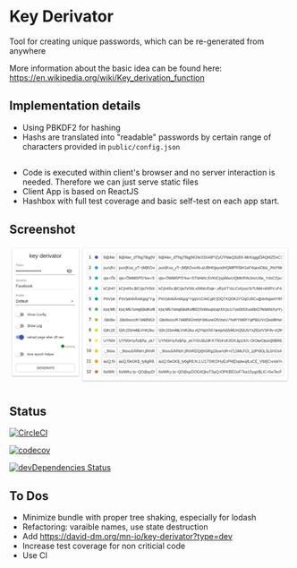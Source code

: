 # Key Derivator

Tool for creating unique passwords, which can be re-generated from anywhere

More information about the basic idea can be found here: https://en.wikipedia.org/wiki/Key_derivation_function

## Implementation details
* Using PBKDF2 for hashing
* Hashs are translated into "readable" passwords by certain range of characters provided in `public/config.json`

##
* Code is executed within client's browser and no server interaction is needed. Therefore we can just serve static files
* Client App is based on ReactJS
* Hashbox with full test coverage and basic self-test on each app start.

## Screenshot
![Screenshot](https://raw.githubusercontent.com/mn-io/key-derivator/master/screenshot.png)

## Status

[![CircleCI](https://circleci.com/gh/mn-io/key-derivator/tree/master.svg?style=svg)](https://circleci.com/gh/mn-io/key-derivator/tree/master)

[![codecov](https://codecov.io/gh/mn-io/key-derivator/branch/master/graph/badge.svg)](https://codecov.io/gh/mn-io/key-derivator)

[![devDependencies Status](https://david-dm.org/mn-io/key-derivator/dev-status.svg)](https://david-dm.org/mn-io/key-derivator?type=dev)

## To Dos

- Minimize bundle with proper tree shaking, especially for lodash
- Refactoring: varaible names, use state destruction
- Add https://david-dm.org/mn-io/key-derivator?type=dev
- Increase test coverage for non criticial code
- Use CI